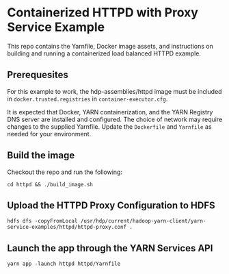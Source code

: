 # Containerized HTTPD with Proxy Service Example
This repo contains the Yarnfile, Docker image assets, and instructions on building and running a containerized load balanced HTTPD example.

## Prerequesites
For this example to work, the hdp-assemblies/httpd image must be included in `docker.trusted.registries` in `container-executor.cfg`.

It is expected that Docker, YARN containerization, and the YARN Registry DNS server are installed and configured. The choice of network may require changes to the supplied Yarnfile. Update the `Dockerfile` and `Yarnfile` as needed for your environment.

## Build the image
Checkout the repo and run the following:
```
cd httpd && ./build_image.sh
```

## Upload the HTTPD Proxy Configuration to HDFS
```
hdfs dfs -copyFromLocal /usr/hdp/current/hadoop-yarn-client/yarn-service-examples/httpd/httpd-proxy.conf .
```

## Launch the app through the YARN Services API
```
yarn app -launch httpd httpd/Yarnfile
```
